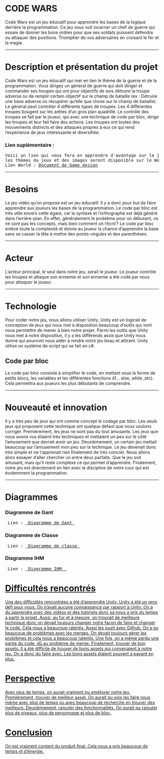 <h1>CODE WARS</h1>
<p>Code Wars est un jeu éducatif pour apprendre les bases de la logique derrière la programmation. Ce jeu vous voit incarner un chef de guerre qui essaie de donner les bons ordres pour que ses soldats puissent défendre ou attaquer des positions. Triompher de vos adversaires en croisant le fer et la magie.</p>
<hr>
<h1> Description et présentation du projet </h1>
<p> Code Wars est un jeu éducatif qui met en lien le thème de la guerre et de la programmation. Vous dirigez un général de guerre qui doit diriger et commander ses troupes qui ont pour objectifs de sois détruire la troupe adverse ou de remplir certain objectif sur le champ de bataille (ex : Détruire une base adverse ou récupérer qu’elle que chose sur le champ de bataille). Le général peut contrôler 4 différents types de troupes. Les 4 différentes troupes bougent sur les arêtes d’un gros plan quadrillé. Le contrôle des troupes se fait par le joueur, qui avec une technique de code par bloc, dirige les troupes et leur fait faire des actions. Les troupes ont toutes des mouvements distincts et des attaques propres à eux ce qui rend l’expérience de jeux intéressante et diversifiée.</p>
<h3> Lien suplémentaire : </h3>
<pre>Voici un lien qui vous fera en apprendre d'avantage sur le jeux. Les troupes et leurs attaques, 
les thèmes du jeux et des images seront disponible sur le World ci dessous : 
Lien World : <a href = https://github.com/VincentMoreauBenoit/H23_204_CODE_WARS/files/10796821/Document.de.game.design.docx>Document de Game design</a>
</pre>
<hr>
<h1> Besoins </h1>
<p>Le jeu vidéo qu’on propose est un jeu éducatif. Il y a donc pour but de faire apprendre aux joueurs les bases de la programmation. Le code par bloc est très utile envers cette égare, car la syntaxe et l’orthographe est déjà généré dans l’arrière-plan. En effet, généralement le problème pour un débutant, ce ne sont pas les concepts, mais bien comment on l’écrit ? Le code par bloc enlève toute la complexité et donne au joueur la chance d’apprendre la base sans se casser la tête à mettre des points-virgules et des parenthèses.</p>
<hr>
<h1> Acteur </h1>
<p>L’acteur principal, le seul dans notre jeu, serait le joueur. Le joueur contrôle les troupes et attaque son ennemie et son ennemie a été codé par nous pour attaquer le joueur.</p>
<hr>
<h1> Technologie </h1>
<p> Pour coder notre jeu, nous allons utiliser Unity. Unity est un logiciel de conception de jeux qui nous met à disposition beaucoup d’outils qui vont nous permettre de mener à bien notre projet. Parmi les outils que Unity nous met à notre disposition, il y a les différends assis que Unity nous donne qui pourront nous aider à rendre notre jeu beau et attirant. Unity utilise un système de script qui se fait en c#.</p>
<h2> Code par bloc </h2>
<p>Le code par bloc consiste à simplifier le code, en mettant sous la forme de petits blocs, les variables et les différentes fonctions (if... else, while ,etc). Cela permettra aux joueurs les plus débutants de comprendre. </p>
<hr>
<h1> Nouveauté et innovation </h1>
<p> Il y a très peu de jeux qui ont comme concept le codage par bloc. Les seuls jeux qui proposent cette technique ont quelque défaut que nous voulons corriger. Premièrement, les jeux ne sont pas du tout amusants. Les jeux que nous avons vus étaient très techniques et mettaient un peu sur le côté l’amusement que devrait avoir un jeu. Deuxièmement, un certain jeu mettait beaucoup sur l’amusement mon peu sur la technique. Le jeu devenait donc très simple et ne t’apprenait rien finalement de très concret. Nous allons alors essayer d’aller chercher un entre deux parfaits. Que le jeu soit amusant, mais qu’il reste complexe ce qui permet d’apprendre. Finalement, notre jeu est directement en lien avec la discipline de notre cour qui est évidemment la programmation. </p>
<hr>
<h1> Diagrammes </h1>
<h3> Diagramme de Gant </h3>
<pre> Lien : <a href = https://github.com/VincentMoreauBenoit/H23_204_CODE_WARS/files/10796764/6_Modele_Gantt.xlsx > Diagramme de Gant </a> </pre>
<h3> Diagramme de Classe </h3>
<pre> Lien : <a href = https://github.com/VincentMoreauBenoit/H23_204_CODE_WARS/blob/main/Diff%C3%A9rent%20Diagramme/Code%20Wars%20_%20Diagramme%20de%20classse.png > Diagramme de classe </a> </pre>
<h3> Diagramme IHM </h3>
<pre> Lien : <a href = https://github.com/VincentMoreauBenoit/H23_204_CODE_WARS/blob/main/Diff%C3%A9rent%20Diagramme/Diagramme%20IHM.pdf > Diagramme IHM  </pre>
<h1> Difficultés rencontrés </h1>
<p>
Une des difficultés rencontrées a été d’apprendre Unity. Unity a été un gros défi pour nous. On n’avait aucune connaissance par rapport à Unity. On a du apprendre avec des vidéos et des tutoriels donc sa nous a pris du temps a partir le projet. Aussi, au fur et à mesure, on trouvait de meilleure technique donc on devait toujours changer notre façon de faire et changer le code. Cela nous a beaucoup ralentis. Aussi les push avec Github. On a eu beaucoup de problèmes avec les merges. On devait toujours gérer les problèmes et cela nous a beaucoup ralentis. Une fois, on a même perdu une partie du code, dû au problème de merge. Finalement, trouver de bon assets. Il a été difficile de trouver de bons assets qui convenaient à notre jeu. On a donc du faire avec. Les bons assets étaient souvent a payant en plus.     
</p>
<h1> Perspective </h1>
<p> 
Avec plus de temps, on aurait vraiment pu améliorer notre jeu. Premièrement, trouver de meilleur asset. On aurait pu sois les faire nous même avec plus de temps ou avec beaucoup de recherche en trouver des meilleurs. Deuxièmement, rajouter des fonctionnalités. On aurait pu rajouter plus de niveaux, plus de personnage et plus de bloc.
</p>
<h1> Conclusion </h1>
<p>
On est vraiment content du produit final. Cela nous a pris beaucoup de temps et d’énergie.
</p>
